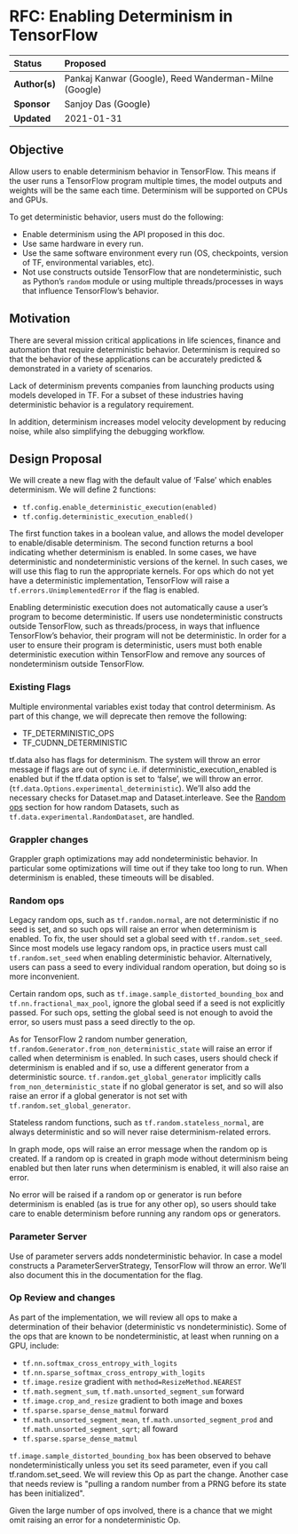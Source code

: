 # RFC: Enabling Determinism in TensorFlow
  
| Status        | Proposed                                             |
:---------------|:-----------------------------------------------------|
| **Author(s)** | Pankaj Kanwar (Google), Reed Wanderman-Milne (Google)|
| **Sponsor**   | Sanjoy Das (Google)                                  |
| **Updated**   | 2021-01-31                                           |


## Objective
Allow users to enable determinism behavior in TensorFlow. This means if the user runs a TensorFlow program multiple times, the model outputs and weights will be the same each time. Determinism will be supported on CPUs and GPUs.
 
To get deterministic behavior, users must do the following:

* Enable determinism using the API proposed in this doc.
* Use same hardware in every run.
* Use the same software environment every run (OS, checkpoints, version of TF, environmental variables, etc).
* Not use constructs outside TensorFlow that are nondeterministic, such as Python’s `random` module or using multiple threads/processes in ways that influence TensorFlow’s behavior.

## Motivation
There are several mission critical applications in life sciences, finance and automation that require deterministic behavior. Determinism is required so that the behavior of these applications can be accurately predicted & demonstrated in a variety of scenarios.

Lack of determinism prevents companies from launching products using models developed in TF. For a subset of these industries having deterministic behavior is a regulatory requirement. 

In addition, determinism increases model velocity development by reducing noise, while also simplifying the debugging workflow.

## Design Proposal
We will create a new flag with the default value of ‘False’ which enables determinism.  We will define 2 functions:

* `tf.config.enable_deterministic_execution(enabled)`
* `tf.config.deterministic_execution_enabled()`

The first function takes in a boolean value, and allows the model developer to enable/disable determinism. The second function returns a bool indicating whether determinism is enabled.
In some cases, we have deterministic and nondeterministic versions of the kernel. In such cases, we will use this flag to run the appropriate kernels.
For ops which do not yet have a deterministic implementation, TensorFlow will raise a `tf.errors.UnimplementedError` if the flag is enabled.

Enabling deterministic execution does not automatically cause a user’s program to become deterministic. If users use nondeterministic constructs outside TensorFlow, such as threads/process, in ways that influence TensorFlow’s behavior, their program will not be deterministic. In order for a user to ensure their program is deterministic, users must both enable deterministic execution within TensorFlow and remove any sources of nondeterminism outside TensorFlow.

### Existing Flags
Multiple environmental variables exist today that control determinism. As part of this change, we will deprecate then remove the following:

* TF_DETERMINISTIC_OPS
* TF_CUDNN_DETERMINISTIC

tf.data also has flags for determinism. The system will throw an error message if flags are out of sync i.e. if deterministic_execution_enabled is enabled but if the tf.data option is set to ‘false’, we will throw an error. (`tf.data.Options.experimental_deterministic`). We’ll also add the necessary checks for Dataset.map and Dataset.interleave. See the [Random ops](#random-ops) section for how random Datasets, such as `tf.data.experimental.RandomDataset`, are handled.

### Grappler changes
Grappler graph optimizations may add nondeterministic behavior. In particular some optimizations will time out if they take too long to run. When determinism is enabled, these timeouts will be disabled.

### Random ops
Legacy random ops, such as `tf.random.normal`, are not deterministic if no seed is set, and so such ops will raise an error when determinism is enabled. To fix, the user should set a global seed with `tf.random.set_seed`. Since most models use legacy random ops, in practice users must call `tf.random.set_seed` when enabling deterministic behavior. Alternatively, users can pass a seed to every individual random operation, but doing so is more inconvenient.

Certain random ops, such as `tf.image.sample_distorted_bounding_box` and `tf.nn.fractional_max_pool`, ignore the global seed if a seed is not explicitly passed. For such ops, setting the global seed is not enough to avoid the error, so users must pass a seed directly to the op.

As for TensorFlow 2 random number generation, `tf.random.Generator.from_non_deterministic_state` will raise an error if called when determinism is enabled. In such cases, users should check if determinism is enabled and if so, use a different generator from a deterministic source. `tf.random.get_global_generator` implicitly calls `from_non_deterministic_state` if no global generator is set, and so will also raise an error if a global generator is not set with `tf.random.set_global_generator`.

Stateless random functions, such as `tf.random.stateless_normal`, are always deterministic and so will never raise determinism-related errors.

In graph mode, ops will raise an error message when the random op is created. If a random op is created in graph mode without determinism being enabled but then later runs when determinism is enabled, it will also raise an error.

No error will be raised if a random op or generator is run before determinism is enabled (as is true for any other op), so users should take care to enable determinism before running any random ops or generators.

### Parameter Server
Use of parameter servers adds nondeterministic behavior. In case a model constructs a ParameterServerStrategy, TensorFlow will throw an error. We’ll also document this in the documentation for the flag.

### Op Review and changes
As part of the implementation, we will review all ops to make a determination of their behavior (deterministic vs nondeterministic). Some of the ops that are known to be nondeterministic, at least when running on a GPU, include:

* `tf.nn.softmax_cross_entropy_with_logits`
* `tf.nn.sparse_softmax_cross_entropy_with_logits`
* `tf.image.resize` gradient with `method=ResizeMethod.NEAREST`
* `tf.math.segment_sum`, `tf.math.unsorted_segment_sum` forward
* `tf.image.crop_and_resize` gradient to both image and boxes 
* `tf.sparse.sparse_dense_matmul` forward
* `tf.math.unsorted_segment_mean`, `tf.math.unsorted_segment_prod` and `tf.math.unsorted_segment_sqrt`; all foward
* `tf.sparse.sparse_dense_matmul`


`tf.image.sample_distorted_bounding_box` has been observed to behave nondeterministically unless you set its seed parameter, even if you call tf.random.set_seed. We will review this Op as part the change. Another case that needs review is "pulling a random number from a PRNG before its state has been initialized".

Given the large number of ops involved, there is a chance that we might omit raising an error for a nondeterministic Op.
